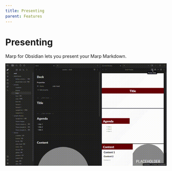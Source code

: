 ```yaml
---
title: Presenting
parent: Features
---
```


# Presenting

Marp for Obsidian lets you present your Marp Markdown.

![Alt text](pictures/Presenting.gif)